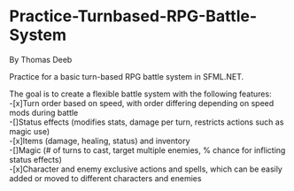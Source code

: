 # Practice-Turnbased-RPG-Battle-System
By Thomas Deeb

Practice for a basic turn-based RPG battle system in SFML.NET.

The goal is to create a flexible battle system with the following features:  
-[x]Turn order based on speed, with order differing depending on speed mods during battle  
-[]Status effects (modifies stats, damage per turn, restricts actions such as magic use)  
-[x]Items (damage, healing, status) and inventory  
-[]Magic (# of turns to cast, target multiple enemies, % chance for inflicting status effects)  
-[x]Character and enemy exclusive actions and spells, which can be easily added or moved to   different characters and enemies

